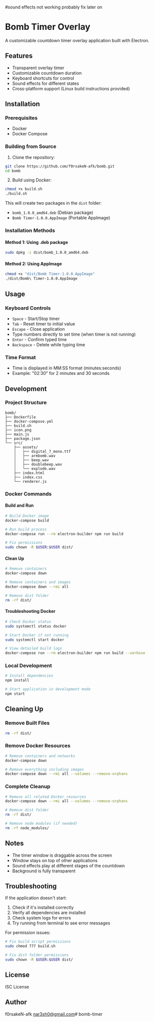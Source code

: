 #sound effects not working probably fix later on


# Bomb Timer Overlay

A customizable countdown timer overlay application built with Electron.

## Features

- Transparent overlay timer
- Customizable countdown duration
- Keyboard shortcuts for control
- Sound effects for different states
- Cross-platform support (Linux build instructions provided)

## Installation

### Prerequisites

- Docker
- Docker Compose

### Building from Source

1. Clone the repository:
```bash
git clone https://github.com/f0rsakeN-afk/bomb.git
cd bomb
```

2. Build using Docker:
```bash
chmod +x build.sh
./build.sh
```

This will create two packages in the `dist` folder:
- `bomb_1.0.0_amd64.deb` (Debian package)
- `Bomb Timer-1.0.0.AppImage` (Portable AppImage)

### Installation Methods

#### Method 1: Using .deb package
```bash
sudo dpkg -i dist/bomb_1.0.0_amd64.deb
```

#### Method 2: Using AppImage
```bash
chmod +x "dist/Bomb Timer-1.0.0.AppImage"
./dist/Bomb\ Timer-1.0.0.AppImage
```

## Usage

### Keyboard Controls
- `Space` - Start/Stop timer
- `Tab` - Reset timer to initial value
- `Escape` - Close application
- Type numbers directly to set time (when timer is not running)
- `Enter` - Confirm typed time
- `Backspace` - Delete while typing time

### Time Format
- Time is displayed in MM:SS format (minutes:seconds)
- Example: "02:30" for 2 minutes and 30 seconds

## Development

### Project Structure
```
bomb/
├── Dockerfile
├── docker-compose.yml
├── build.sh
├── icon.png
├── main.js
├── package.json
└── src/
    ├── assets/
    │   ├── digital_7_mono.ttf
    │   ├── armbomb.wav
    │   ├── beep.wav
    │   ├── doublebeep.wav
    │   └── explode.wav
    ├── index.html
    ├── index.css
    └── renderer.js
```

### Docker Commands

#### Build and Run
```bash
# Build Docker image
docker-compose build

# Run build process
docker-compose run --rm electron-builder npm run build

# Fix permissions
sudo chown -R $USER:$USER dist/
```

#### Clean Up
```bash
# Remove containers
docker-compose down

# Remove containers and images
docker-compose down --rmi all

# Remove dist folder
rm -rf dist/
```

#### Troubleshooting Docker
```bash
# Check Docker status
sudo systemctl status docker

# Start Docker if not running
sudo systemctl start docker

# View detailed build logs
docker-compose run --rm electron-builder npm run build --verbose
```

### Local Development
```bash
# Install dependencies
npm install

# Start application in development mode
npm start
```

## Cleaning Up

### Remove Built Files
```bash
rm -rf dist/
```

### Remove Docker Resources
```bash
# Remove containers and networks
docker-compose down

# Remove everything including images
docker-compose down --rmi all --volumes --remove-orphans
```

### Complete Cleanup
```bash
# Remove all related Docker resources
docker-compose down --rmi all --volumes --remove-orphans

# Remove dist folder
rm -rf dist/

# Remove node modules (if needed)
rm -rf node_modules/
```

## Notes

- The timer window is draggable across the screen
- Window stays on top of other applications
- Sound effects play at different stages of the countdown
- Background is fully transparent

## Troubleshooting

If the application doesn't start:
1. Check if it's installed correctly
2. Verify all dependencies are installed
3. Check system logs for errors
4. Try running from terminal to see error messages

For permission issues:
```bash
# Fix build script permissions
sudo chmod 777 build.sh

# Fix dist folder permissions
sudo chown -R $USER:$USER dist/
```

## License

ISC License

## Author

f0rsakeN-afk <nar3sh0@gmail.com># bomb-timer
